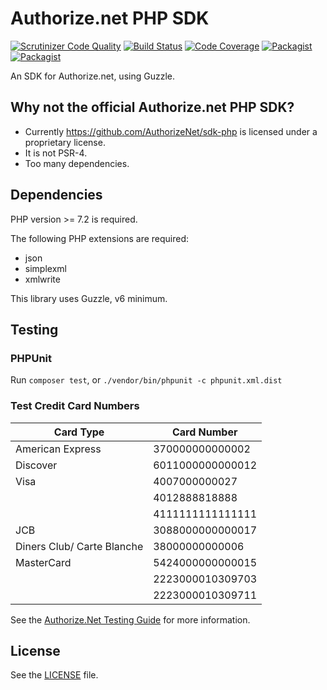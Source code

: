 Authorize.net PHP SDK
=====================

[![Scrutinizer Code Quality](https://scrutinizer-ci.com/g/commerceguys/authnet/badges/quality-score.png?b=master)](https://scrutinizer-ci.com/g/commerceguys/authnet/?branch=master) [![Build Status](https://github.com/commerceguys/authnet/actions/workflows/build.yml/badge.svg)](https://github.com/commerceguys/authnet/actions/workflows/build.yml) [![Code Coverage](https://scrutinizer-ci.com/g/commerceguys/authnet/badges/coverage.png?b=master)](https://scrutinizer-ci.com/g/commerceguys/authnet/?branch=master) [![Packagist](https://img.shields.io/packagist/dm/commerceguys/authnet.svg)](https://packagist.org/packages/commerceguys/authnet)[![Packagist](https://img.shields.io/packagist/v/commerceguys/authnet.svg)](https://packagist.org/packages/commerceguys/authnet)

An SDK for Authorize.net, using Guzzle.

## Why not the official Authorize.net PHP SDK?

* Currently https://github.com/AuthorizeNet/sdk-php is licensed under a proprietary license.
* It is not PSR-4.
* Too many dependencies.

## Dependencies

PHP version >= 7.2 is required.

The following PHP extensions are required:
* json
* simplexml
* xmlwrite

This library uses Guzzle, v6 minimum.

## Testing

### PHPUnit

Run `composer test`, or `./vendor/bin/phpunit -c phpunit.xml.dist`

### Test Credit Card Numbers

| Card Type                  | Card Number      |
|----------------------------|------------------|
| American Express           | 370000000000002  |
| Discover                   | 6011000000000012 |
| Visa                       | 4007000000027    |
|                            | 4012888818888    |
|                            | 4111111111111111 |
| JCB                        | 3088000000000017 |
| Diners Club/ Carte Blanche | 38000000000006   |
| MasterCard                 | 5424000000000015 |
|                            | 2223000010309703 |
|                            | 2223000010309711 |

See the [Authorize.Net Testing Guide](http://developer.authorize.net/hello_world/testing_guide/) for more information.

## License

See the [LICENSE](LICENSE) file.
